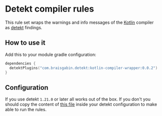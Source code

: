# Detekt compiler rules

This rule set wraps the warnings and info messages of the [Kotlin][kotlin] compiler as [detekt][detekt] findings.

## How to use it

Add this to your module gradle configuration:

```kotlin
dependencies {
  detektPlugins("com.braisgabin.detekt:kotlin-compiler-wrapper:0.0.2")
}
```

## Configuration

If you use detekt `1.21.0` or later all works out of the box. If you don't you should copy the content of [this file][config.yml]
inside your detekt configuration to make able to run the rules.

[config.yml]: https://github.com/BraisGabin/detekt-compiler-rules/blob/main/src/main/resources/config/config.yml
[detekt]: https://detekt.github.io/
[kotlin]: https://kotlinlang.org/
